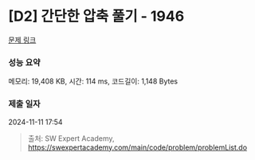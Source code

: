 # [D2] 간단한 압축 풀기 - 1946 

[문제 링크](https://swexpertacademy.com/main/code/problem/problemDetail.do?contestProbId=AV5PmkDKAOMDFAUq) 

### 성능 요약

메모리: 19,408 KB, 시간: 114 ms, 코드길이: 1,148 Bytes

### 제출 일자

2024-11-11 17:54



> 출처: SW Expert Academy, https://swexpertacademy.com/main/code/problem/problemList.do